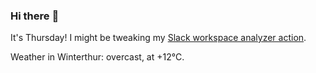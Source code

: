### Hi there :wave:

It's Thursday! I might be tweaking my [Slack workspace analyzer action](https://github.com/bewuethr/slack-analyzer).

Weather in Winterthur: overcast, at +12°C.
